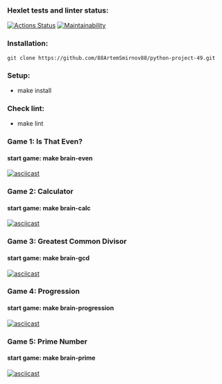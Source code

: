 ### Hexlet tests and linter status:
[![Actions Status](https://github.com/88ArtemSmirnov88/python-project-49/workflows/hexlet-check/badge.svg)](https://github.com/88ArtemSmirnov88/python-project-49/actions)
[![Maintainability](https://api.codeclimate.com/v1/badges/690c101b622ca0a1fdd0/maintainability)](https://codeclimate.com/github/88ArtemSmirnov88/python-project-49/maintainability)
### Installation:
`git clone https://github.com/88ArtemSmirnov88/python-project-49.git`
### Setup:
* make install
### Check lint:

* make lint
### Game 1: Is That Even?
#### start game: make brain-even
[![asciicast](https://asciinema.org/a/LHu3HSoEubVsgT50NyuVPnCH9.png)](https://asciinema.org/a/LHu3HSoEubVsgT50NyuVPnCH9)
### Game 2: Calculator
#### start game: make brain-calc
[![asciicast](https://asciinema.org/a/UrMUBViQFYuML9S5yRaFUfaZy.png)](https://asciinema.org/a/UrMUBViQFYuML9S5yRaFUfaZy)
### Game 3: Greatest Common Divisor
#### start game: make brain-gcd
[![asciicast](https://asciinema.org/a/ybVcZ68xBCuvdvDTq8asbhWMO.png)](https://asciinema.org/a/ybVcZ68xBCuvdvDTq8asbhWMO)
### Game 4: Progression
#### start game: make brain-progression
[![asciicast](https://asciinema.org/a/FEK0nfJrPUufOHzikAaYacCvu.png)](https://asciinema.org/a/FEK0nfJrPUufOHzikAaYacCvu)
### Game 5: Prime Number
#### start game: make brain-prime
[![asciicast](https://asciinema.org/a/6S9WHPEucUjrlts83U72DQQBM.png)](https://asciinema.org/a/6S9WHPEucUjrlts83U72DQQBM)